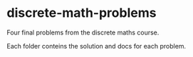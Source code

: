 # discrete-math-problems

Four final problems from the discrete maths course.

Each folder conteins the solution and docs for each problem.
